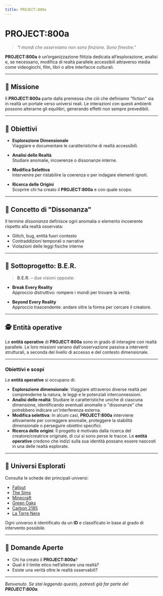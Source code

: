 ```yaml
---
title: PROJECT:800a
---
```


# PROJECT:800a

> *"I mondi che osserviamo non sono finzione. Sono finestre."*

**PROJECT:800a** è un’organizzazione fittizia dedicata all’esplorazione, analisi e, se necessario, modifica di realtà parallele accessibili attraverso media come videogiochi, film, libri o altre interfacce culturali.

---

## 🌌 Missione

Il **PROJECT:800a** parte dalla premessa che ciò che definiamo "fiction" sia in realtà un portale verso universi reali. Le interazioni con questi ambienti possono alterarne gli equilibri, generando effetti non sempre prevedibili.

---

## 🧭 Obiettivi

- **Esplorazione Dimensionale**  
  Viaggiare e documentare le caratteristiche di realtà accessibili.

- **Analisi delle Realtà**  
  Studiare anomalie, incoerenze o dissonanze interne.

- **Modifica Selettiva**  
  Intervenire per ristabilire la coerenza o per indagare elementi ignoti.

- **Ricerca delle Origini**  
  Scoprire chi ha creato il **PROJECT:800a** e con quale scopo.

---

## 🧨 Concetto di "Dissonanza"

Il termine *dissonanza* definisce ogni anomalia o elemento incoerente rispetto alla realtà osservata:

- Glitch, bug, entità fuori contesto
- Contraddizioni temporali o narrative
- Violazioni delle leggi fisiche interne

---

## 🧪 Sottoprogetto: B.E.R.

> **B.E.R.** – due visioni opposte:

- **Break Every Reality**  
  Approccio distruttivo: rompere i mondi per trovare la verità.

- **Beyond Every Reality**  
  Approccio trascendente: andare oltre la forma per cercare il creatore.

---

## 🕵️ Entità operative  
Le **entità operative** di **PROJECT:800a** sono in grado di interagire con realtà parallele. Le loro missioni variano dall'osservazione passiva a interventi strutturali, a seconda del livello di accesso e del contesto dimensionale.

---

### Obiettivi e scopi
Le **entità operative** si occupano di:

- **Esplorazione dimensionale**: Viaggiare attraverso diverse realtà per comprenderne la natura, le leggi e le potenziali interconnessioni.
- **Analisi delle realtà**: Studiare le caratteristiche uniche di ciascuna dimensione, identificando eventuali anomalie o "dissonanze" che potrebbero indicare un'interferenza esterna.
- **Modifica selettiva**: In alcuni casi, **PROJECT:800a** interviene attivamente per correggere anomalie, proteggere la stabilità dimensionale o perseguire obiettivi specifici.
- **Ricerca delle origini**: Il progetto è motivato dalla ricerca del creatore/creatrice originale, di cui si sono perse le tracce. Le **entità operative** credono che indizi sulla sua identità possano essere nascosti in una delle realtà esplorate.

---

## 📂 Universi Esplorati

Consulta le schede dei principali universi:

- [Fallout](fallout.md)
- [The Sims](thesims.md)
- [Minecraft](minecraft.md)
- [Green Oaks](greenoaks.md)
- [Carbon 2185](carbon2185.md)
- [La Torre Nera](thedarktower.md)

Ogni universo è identificato da un **ID** e classificato in base al grado di intervento possibile.

---

## 🧩 Domande Aperte

- Chi ha creato il **PROJECT:800a**?
- Qual è il limite etico nell’alterare una realtà?
- Esiste una verità oltre le realtà osservabili?

---

*Benvenuto. Se stai leggendo questo, potresti già far parte del **PROJECT:800a**.*

